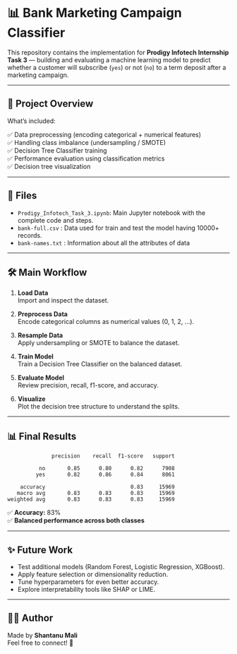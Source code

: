 
# 📊 Bank Marketing Campaign Classifier

This repository contains the implementation for **Prodigy Infotech Internship Task 3** — building and evaluating a machine learning model to predict whether a customer will subscribe (`yes`) or not (`no`) to a term deposit after a marketing campaign.


---

## 🚀 Project Overview

What’s included:

✅ Data preprocessing (encoding categorical + numerical features)  
✅ Handling class imbalance (undersampling / SMOTE)  
✅ Decision Tree Classifier training  
✅ Performance evaluation using classification metrics  
✅ Decision tree visualization

---

## 📁 Files

- `Prodigy_Infotech_Task_3.ipynb`: Main Jupyter notebook with the complete code and steps.
- `bank-full.csv` : Data used for train and test the model having 10000+ records.
- `bank-names.txt` : Information about all the attributes of data
---

## 🛠️ Main Workflow

1. **Load Data**  
   Import and inspect the dataset.

2. **Preprocess Data**  
   Encode categorical columns as numerical values (0, 1, 2, …).

3. **Resample Data**  
   Apply undersampling or SMOTE to balance the dataset.

4. **Train Model**  
   Train a Decision Tree Classifier on the balanced dataset.

5. **Evaluate Model**  
   Review precision, recall, f1-score, and accuracy.

6. **Visualize**  
   Plot the decision tree structure to understand the splits.

---

## 📊 Final Results

```
              precision    recall  f1-score   support

          no       0.85      0.80      0.82      7908
         yes       0.82      0.86      0.84      8061

    accuracy                           0.83     15969
   macro avg       0.83      0.83      0.83     15969
weighted avg       0.83      0.83      0.83     15969
```

✅ **Accuracy:** 83%  
✅ **Balanced performance across both classes**

---

## ✨ Future Work

- Test additional models (Random Forest, Logistic Regression, XGBoost).  
- Apply feature selection or dimensionality reduction.  
- Tune hyperparameters for even better accuracy.  
- Explore interpretability tools like SHAP or LIME.

---

## 👨‍💻 Author

Made by **Shantanu Mali**  
Feel free to connect! 🚀
